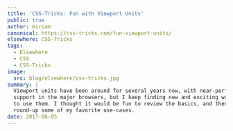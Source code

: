 ```yaml
---
title: 'CSS-Tricks: Fun with Viewport Units'
public: true
author: miriam
canonical: https://css-tricks.com/fun-viewport-units/
elsewhere: CSS-Tricks
tags:
  - Elsewhere
  - CSS
  - CSS-Tricks
image:
  src: blog/elsewhere/css-tricks.jpg
summary: |
  Viewport units have been around for several years now, with near-perfect
  support in the major browsers, but I keep finding new and exciting ways
  to use them. I thought it would be fun to review the basics, and then
  round-up some of my favorite use-cases.
date: 2017-06-05
---
```



